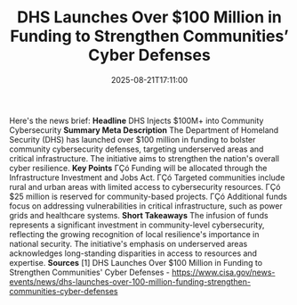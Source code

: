 ﻿---
title: "DHS Launches Over $100 Million in Funding to Strengthen Communities’ Cyber Defenses"
date: "2025-08-21T17:11:00"
category: "Markets"
summary: ""
slug: "dhs launches over 100 million in funding to strengthen commu"
source_urls:
  - "https://www.cisa.gov/news-events/news/dhs-launches-over-100-million-funding-strengthen-communities-cyber-defenses"
seo:
  title: "DHS Launches Over $100 Million in Funding to Strengthen Communities’ Cyber Defenses | Hash n Hedge"
  description: ""
  keywords: ["news", "markets", "brief"]
---
Here's the news brief:  **Headline** DHS Injects $100M+ into Community Cybersecurity  **Summary Meta Description** The Department of Homeland Security (DHS) has launched over $100 million in funding to bolster community cybersecurity defenses, targeting underserved areas and critical infrastructure. The initiative aims to strengthen the nation's overall cyber resilience.  **Key Points**  ΓÇó Funding will be allocated through the Infrastructure Investment and Jobs Act. ΓÇó Targeted communities include rural and urban areas with limited access to cybersecurity resources. ΓÇó $25 million is reserved for community-based projects. ΓÇó Additional funds focus on addressing vulnerabilities in critical infrastructure, such as power grids and healthcare systems.  **Short Takeaways**  The infusion of funds represents a significant investment in community-level cybersecurity, reflecting the growing recognition of local resilience's importance in national security. The initiative's emphasis on underserved areas acknowledges long-standing disparities in access to resources and expertise.  **Sources** [1] DHS Launches Over $100 Million in Funding to Strengthen Communities' Cyber Defenses - https://www.cisa.gov/news-events/news/dhs-launches-over-100-million-funding-strengthen-communities-cyber-defenses 
